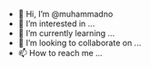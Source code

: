 - 👋 Hi, I’m @muhammadno
- 👀 I’m interested in ...
- 🌱 I’m currently learning ...
- 💞️ I’m looking to collaborate on ...
- 📫 How to reach me ...

<!---
muhammadno/muhammadno is a ✨ special ✨ repository because its `README.md` (this file) appears on your GitHub profile.
You can click the Preview link to take a look at your changes.
--->

